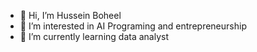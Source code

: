 - 👋 Hi, I’m Hussein Boheel
- 👀 I’m interested in AI Programing and entrepreneurship
- 🌱 I’m currently learning data analyst




